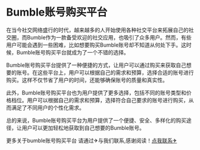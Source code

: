 # Bumble账号购买平台

在当今社交网络盛行的时代，越来越多的人开始使用各种社交平台来拓展自己的社交圈，而Bumble作为一款备受欢迎的社交应用，也吸引了众多用户。然而，有些用户可能会遇到一些困难，比如想要购买Bumble账号却不知道从何处下手。这时候，Bumble账号购买平台就成为了一个不错的选择。

Bumble账号购买平台提供了一种便捷的方式，让用户可以通过购买来获取自己想要的账号。在这些平台上，用户可以根据自己的需求和预算，选择合适的账号进行购买。这样不仅节省了用户的时间，还能够确保账号的质量和真实性。

此外，Bumble账号购买平台也为用户提供了更多选择，包括不同的账号类型和价格档位。用户可以根据自己的需求和预算，选择符合自己要求的账号进行购买，从而满足了不同用户的个性化需求。

总的来说，Bumble账号购买平台为用户提供了一个便捷、安全、多样化的购买途径，让用户可以更加轻松地获取到自己想要的Bumble账号。

更多关于bumble账号购买平台 请通过✈与我们联系,感谢阅读！[点我联系✈](https://us.G208.com)